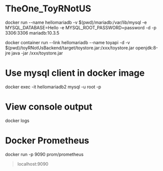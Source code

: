 # TheOne_ToyRNotUS

docker run --name hellomariadb -v $(pwd)/mariadb:/var/lib/mysql -e MYSQL_DATABASE=Hello -e MYSQL_ROOT_PASSWORD=password -d -p 3306:3306 mariadb:10.3.5

docker container run --link hellomariadb --name toyapi -d -v $(pwd)/toyRNotUsBackend/target/toystore.jar:/xxx/toystore.jar openjdk:8-jre java -jar /xxx/toystore.jar

# Use mysql client in docker image
docker exec -it hellomariadb2 mysql -u root -p

# View console output
docker logs <docker name>

# Docker Prometheus

docker run -p 9090 prom/prometheus

>localhost:9090

